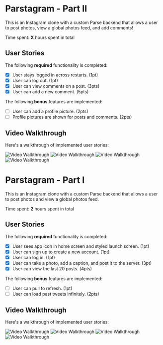 # Parstagram - Part II

This is an Instagram clone with a custom Parse backend that allows a user to post photos, view a global photos feed, and add comments!

Time spent: **X** hours spent in total

## User Stories

The following **required** functionality is completed:

- [x] User stays logged in across restarts. (1pt)
- [x] User can log out. (1pt)
- [x] User can view comments on a post. (3pts)
- [x] User can add a new comment. (5pts)

The following **bonus** features are implemented:

- [ ] User can add a profile picture. (2pts)
- [ ] Profile pictures are shown for posts and comments. (2pts)

## Video Walkthrough

Here's a walkthrough of implemented user stories:

<img src='https://i.imgur.com/gbSVOpU.gif' title='Video Walkthrough' width='' alt='Video Walkthrough' />
<img src='https://i.imgur.com/fqhDmhU.gif' title='Video Walkthrough' width='' alt='Video Walkthrough' />
<img src='https://i.imgur.com/9pasUbA.gif' title='Video Walkthrough' width='' alt='Video Walkthrough' />
<img src='https://i.imgur.com/hP5mGON.gif' title='Video Walkthrough' width='' alt='Video Walkthrough' />

# Parstagram - Part I

This is an Instagram clone with a custom Parse backend that allows a user to post photos and view a global photos feed.

Time spent: **2** hours spent in total

## User Stories

The following **required** functionality is completed:

- [x] User sees app icon in home screen and styled launch screen. (1pt)
- [x] User can sign up to create a new account. (1pt)
- [x] User can log in. (1pt)
- [x] User can take a photo, add a caption, and post it to the server. (3pt)
- [x] User can view the last 20 posts. (4pts)

The following **bonus** features are implemented:

- [ ] User can pull to refresh. (1pt)
- [ ] User can load past tweets infinitely. (2pts)

## Video Walkthrough

Here's a walkthrough of implemented user stories:

<img src='https://i.imgur.com/av9Nqh9.gif' title='Video Walkthrough' width='' alt='Video Walkthrough' />
<img src='https://i.imgur.com/i5db1qK.gif' title='Video Walkthrough' width='' alt='Video Walkthrough' />
<img src='https://i.imgur.com/vb5wQMl.gif' title='Video Walkthrough' width='' alt='Video Walkthrough' />
<img src='https://i.imgur.com/GO0tM2E.gif' title='Video Walkthrough' width='' alt='Video Walkthrough' />
